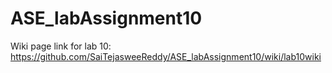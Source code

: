 # ASE_labAssignment10

Wiki page link for lab 10: 
https://github.com/SaiTejasweeReddy/ASE_labAssignment10/wiki/lab10wiki
